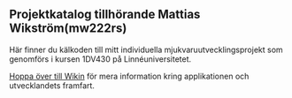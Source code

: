## Projektkatalog tillhörande Mattias Wikström(mw222rs)

Här finner du kälkoden till mitt individuella mjukvaruutvecklingsprojekt som genomförs i kursen 1DV430 på Linnéuniversitetet.

[Hoppa över till Wikin](../../wiki) för mera information kring applikationen och utvecklandets framfart. 
